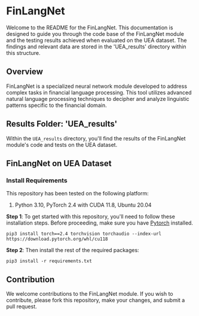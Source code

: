 # FinLangNet

Welcome to the README for the FinLangNet. This documentation is designed to guide you through the code base of the FinLangNet module and the testing results achieved when evaluated on the UEA dataset. The findings and relevant data are stored in the 'UEA_results' directory within this structure.

## Overview

FinLangNet is a specialized neural network module developed to address complex tasks in financial language processing. This tool utilizes advanced natural language processing techniques to decipher and analyze linguistic patterns specific to the financial domain.

## Results Folder: 'UEA_results'

Within the `UEA_results` directory, you'll find the results of the FinLangNet module's code and tests on the UEA dataset. 

## FinLangNet on UEA Dataset

### Install Requirements

This repository has been tested on the following platform:
1) Python 3.10, PyTorch 2.4 with CUDA 11.8, Ubuntu 20.04


**Step 1**: To get started with this repository, you'll need to follow these installation steps. Before proceeding, make sure you have [Pytorch](https://pytorch.org/get-started/previous-versions/) installed. 
```
pip3 install torch==2.4 torchvision torchaudio --index-url https://download.pytorch.org/whl/cu118
```

**Step 2**: Then install the rest of the required packages:
```
pip3 install -r requirements.txt
```
## Contribution

We welcome contributions to the FinLangNet module. If you wish to contribute, please fork this repository, make your changes, and submit a pull request.







